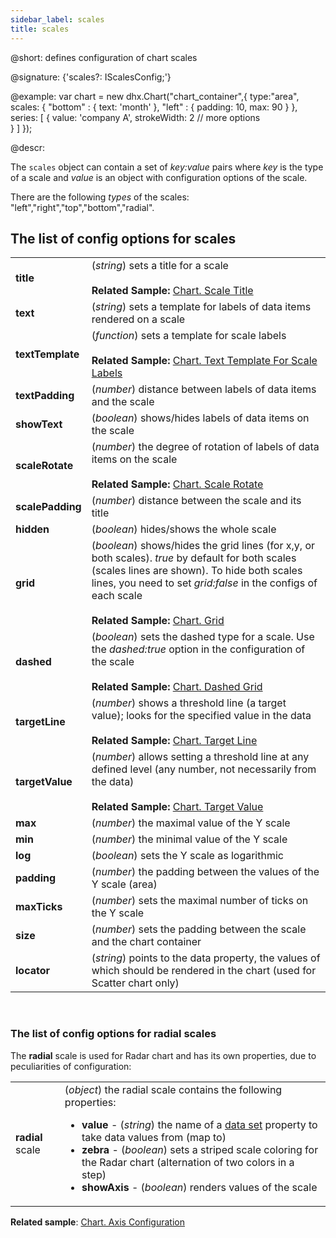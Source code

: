 ```yaml
---
sidebar_label: scales
title: scales
---          
```


@short: defines configuration of chart scales

@signature: {'scales?: IScalesConfig;'}

@example:
var chart = new dhx.Chart("chart_container",{
    type:"area",
    scales: {
    	"bottom" : {
    		text: 'month'
    	},
    	"left" : {
    		padding: 10,
    		max: 90
    	}
    },
    series: [
        {
           value: 'company A',
           strokeWidth: 2
           // more options   
        }
    ]
});

@descr:

The `scales` object can contain a set of *key:value* pairs where *key* is the type of a scale and *value* is an object with configuration options of the scale.

There are the following *types* of the scales: "left","right","top","bottom","radial".

## The list of config options for scales

<table>
	<tbody>
        <tr>
			<td><b>title</b></td>
			<td>(<i>string</i>) sets a title for a scale <br/>
			<br><b>Related Sample: </b><a href="https://snippet.dhtmlx.com/5ir00fer" target="_blank">Chart. Scale Title</a>
			</td>
		</tr>
		<tr>
			<td><b>text</b></td>
			<td>(<i>string</i>) sets a template for labels of data items rendered on a scale</td>
		</tr>
		<tr>
			<td><b>textTemplate</b></td>
			<td>(<i>function</i>) sets a template for scale labels <br/>
			<br><b>Related Sample: </b><a href="https://snippet.dhtmlx.com/nhm3438n" target="_blank">Chart. Text Template For Scale Labels</a>
			</td>
		</tr>
		<tr>
			<td><b>textPadding</b></td>
			<td>(<i>number</i>) distance between labels of data items and the scale</td>
		</tr>
		<tr>
			<td><b>showText</b></td>
			<td>(<i>boolean</i>) shows/hides labels of data items on the scale</td>
		</tr>
		<tr>
			<td><b>scaleRotate</b></td>
			<td>(<i>number</i>) the degree of rotation of labels of data items on the scale <br/>
			<br><b>Related Sample: </b><a href="https://snippet.dhtmlx.com/iw00fgl5" target="_blank">Chart. Scale Rotate</a>
			</td>
		</tr>
		<tr>
			<td><b>scalePadding</b></td>
			<td>(<i>number</i>) distance between the scale and its title</td>
		</tr>
		<tr>
			<td><b>hidden</b></td>
			<td>(<i>boolean</i>) hides/shows the whole scale</td>
		</tr>
		<tr>
			<td><b>grid</b></td>
			<td>(<i>boolean</i>) shows/hides the grid lines (for x,y, or both scales). <i>true</i> by default for both scales (scales lines are shown). To hide both scales lines, you need to set <i>grid:false</i> in the configs of each scale <br/> 
			<br><b>Related Sample: </b><a href="https://snippet.dhtmlx.com/leqdx9qr" target="_blank">Chart. Grid</a>
			</td>
		</tr>
		<tr>
			<td><b>dashed</b></td>
			<td>(<i>boolean</i>) sets the dashed type for a scale. Use the <i>dashed:true</i> option in the configuration of the scale <br/>
			<br><b>Related Sample: </b><a href="https://snippet.dhtmlx.com/gnj1xc3r" target="_blank">Chart. Dashed Grid</a>
			</td>
		</tr>
		<tr>
			<td><b>targetLine</b></td>
			<td>(<i>number</i>) shows a threshold line (a target value); looks for the specified value in the data <br/>
			<br><b>Related Sample: </b><a href="https://snippet.dhtmlx.com/0h6n0yuy" target="_blank">Chart. Target Line</a>
			</td>
		</tr>
		<tr>
			<td><b>targetValue</b></td>
			<td>(<i>number</i>) allows setting a threshold line at any defined level (any number, not necessarily from the data) <br/>
			<br><b>Related Sample: </b><a href="https://snippet.dhtmlx.com/8d9kgw28" target="_blank">Chart. Target Value</a>
			</td>
		</tr>
		<tr>
			<td><b>max</b></td>
			<td>(<i>number</i>) the maximal value of the Y scale</td>
		</tr>
		<tr>
			<td><b>min</b></td>
			<td>(<i>number</i>) the minimal value of the Y scale</td>
		</tr>
		<tr>
			<td><b>log</b></td>
			<td>(<i>boolean</i>) sets the Y scale as logarithmic</td>
		</tr>
		<tr>
			<td><b>padding</b></td>
			<td>(<i>number</i>) the padding between the values of the Y scale (area)</td>
		</tr>
		<tr>
			<td><b>maxTicks</b></td>
			<td>(<i>number</i>) sets the maximal number of ticks on the Y scale</td>
		</tr>
		<tr>
			<td><b>size</b></td>
			<td>(<i>number</i>) sets the padding between the scale and the chart container</td>
		</tr>
		<tr>
			<td><b>locator</b></td>
			<td>(<i>string</i>) points to the data property, the values of which should be rendered in the chart (used for Scatter chart only)</td>
		</tr>
    </tbody>
</table>
<br/>

### The list of config options for radial scales

The **radial** scale is used for Radar chart and has its own properties, due to peculiarities of configuration:

<table>
	<tbody>
       <tr>
			<td><b>radial</b> scale</td>
			<td>(<i>object</i>) the radial scale contains the following properties:
            	<ul>
                	<li><b>value</b> - (<i>string</i>) the name of a <a href="../../chart/data_loading#preparing-data-set">data set</a> property to take data values from (map to)</li>
                    <li><b>zebra</b> - (<i>boolean</i>) sets a striped scale coloring for the Radar chart (alternation of two colors in a step)</li>
                    <li><b>showAxis</b> - (<i>boolean</i>) renders values of the scale</li>
                </ul>
            </td>
		</tr>
    </tbody>
</table>

**Related sample**: [Chart. Axis Configuration](https://snippet.dhtmlx.com/yksfvhhl)

[comment]: # (@related: chart/configuration_properties.md#scales)
